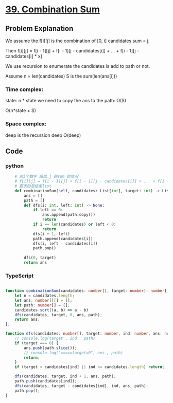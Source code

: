 # [39. Combination Sum](https://leetcode.cn/problems/combination-sum/description/?envType=daily-question&envId=2024-04-20)



## Problem Explanation
We assume the f[i][j] is the combination of [0, i] candidates sum = j.

Then f[i][j] = f[i - 1][j] + f[i - 1][j - candidates[i]] + ... + f[i - 1][j - candidates[i] * x]

We use recursion to enumerate the candidates is add to path or not.


Assume n = len(candidates)
S is the sum(len(ans[i]))
### Time complex:
state: n * state
we need to copy the ans to the path:
O(S)

O(n*state + S)
### Space complex:
deep is the recursion deep
O(deep)

## Code

### python
```python
    # 前i个数字 组成 j 的sum 的情况
    # f[i][j] = f[i - 1][j] + f[i - 1][j - candidates[i]] + ... + f[i - 1][j - x * candidates[i]]
    # 要求的是结果list
    def combinationSum(self, candidates: List[int], target: int) -> List[List[int]]:
        ans = []
        path = []
        def dfs(i: int, left: int) -> None:
            if left == 0:
                ans.append(path.copy())
                return
            if i == len(candidates) or left < 0:
                return
            dfs(i + 1, left)
            path.append(candidates[i])
            dfs(i, left - candidates[i])
            path.pop()
        
        dfs(0, target)
        return ans
```

### TypeScript
```TypeScript

function combinationSum(candidates: number[], target: number): number[][] {
    let n = candidates.length;
    let ans: number[][] = [];
    let path: number[] = [];
    candidates.sort((a, b) => a - b)
    dfs(candidates, target, 0, ans, path);
    return ans;
};

function dfs(candidates: number[], target: number, ind: number, ans: number[][], path: number[]) {
    // console.log(target , ind , path)
    if (target === 0) {
        ans.push(path.slice());
        // console.log("=====target=0", ans , path)
        return;
    }
    if (target < candidates[ind] || ind >= candidates.length) return;

    dfs(candidates, target, ind + 1, ans, path);
    path.push(candidates[ind]);
    dfs(candidates, target - candidates[ind], ind, ans, path);
    path.pop();
}
```